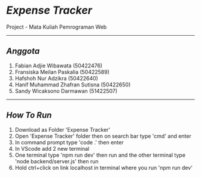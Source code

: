# *Expense Tracker* 
Project - Mata Kuliah Pemrograman Web

---
## *Anggota*
1. Fabian Adjie Wibawata (50422476)
2. Fransiska Meilan Paskalia (50422589)
3. Hafshoh Nur Adzikra (50422640)
4. Hanif Muhammad Zhafran Sutisna (50422650)
5. Sandy Wicaksono Darmawan	(51422507)
 

---
## *How To Run*
1. Download as Folder 'Expense Tracker'
2. Open 'Expense Tracker' folder then on search bar type 'cmd' and enter
3. In command prompt type 'code .' then enter
4. In VScode add 2 new terminal
5. One terminal type 'npm run dev' then run and the other terminal type 'node backend/server.js' then run
6. Hold ctrl+click on link localhost in terminal where you run 'npm run dev'
